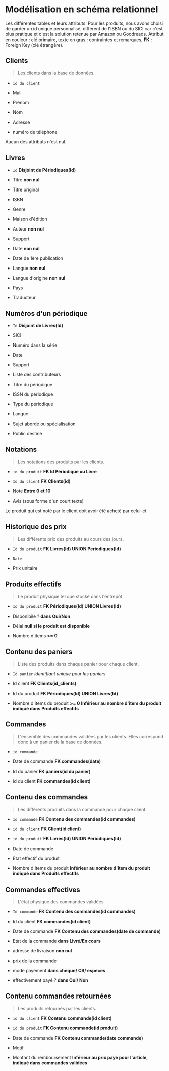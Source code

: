 
# Modélisation en schéma relationnel

Les différentes tables et leurs attributs. Pour les produits, nous avons choisi de garder un id unique personnalisé, différent de l'ISBN ou du SICI car c'est plus pratique et c'est la solution retenue par Amazon ou Goodreads. Attribut en couleur : clé primaire, texte en gras : contraintes et remarques, **FK** : Foreign Key (clé étrangère).

## Clients

> Les clients dans la base de données.

* `id du client`

* Mail

* Prénom

* Nom

* Adresse

* numéro de téléphone

Aucun des attributs n'est nul.

## Livres

* `Id` **Disjoint de Périodiques(Id)**

* Titre **non nul**

* Titre original

* ISBN

* Genre

* Maison d'édition

* Auteur **non nul**

* Support

* Date **non nul**

* Date de 1ère publication

* Langue **non nul**

* Langue d'origine **non nul**

* Pays

* Traducteur

## Numéros d'un périodique

* `Id` **Disjoint de Livres(Id)**

* SICI

* Numéro dans la série

* Date

* Support

* Liste des contributeurs

* Titre du périodique

* ISSN du périodique

* Type du périodique

* Langue

* Sujet abordé ou spécialisation

* Public destiné

## Notations

> Les notations des produits par les clients.

* `id du produit` **FK Id Périodique ou Livre**

* `Id du client` **FK Clients(id)**

* Note **Entre 0 et 10**

* Avis (sous forme d'un court texte)

Le produit qui est noté par le client doit avoir été acheté par celui-ci

## Historique des prix

> Les différents prix des produits au cours des jours.

* `Id du produit` **FK Livres(Id) UNION Periodiques(Id)**

* `Date`

* Prix unitaire

## Produits effectifs

> Le produit physique tel que stocké dans l'entrepôt

* `Id du produit` **FK Périodiques(Id) UNION Livres(Id)**

* Disponibile ? **dans Oui/Non**

* Délai **null si le produit est disponible**

* Nombre d'items **>= 0**

## Contenu des paniers

> Liste des produits dans chaque panier pour chaque client.

* `Id panier` *identifiant unique pour les paniers*

* Id client **FK Clients(id_clients)**

* Id du produit **FK Périodiques(Id) UNION Livres(Id)** 

* Nombre d'items du produit **>= 0** **Inférieur au nombre d'item du produit indiqué dans Produits effectifs**

## Commandes

> L'ensemble des commandes validées par les clients. Elles correspond donc à un panier de la base de données.

* `id commande`

* Date de commande **FK commandes(date)**

* Id du panier **FK paniers(id du panier)**

* id du client **FK commandes(id client)**

## Contenu des commandes

> Les différents produits dans la commande pour chaque client.

* `Id commande` **FK Contenu des commandes(id commandes)**

* `id du client` **FK Client(id client)**

* `id du produit` **FK Livres(Id) UNION Periodiques(Id)**

* Date de commande

* Etat effectif du produit

* Nombre d'items du produit **Inférieur au nombre d'item du produit indiqué dans Produits effectifs**

## Commandes effectives

> L'état physique des commandes validées.

* `Id commande` **FK Contenu des commandes(id commandes)**

* Id du client **FK commandes(id client)**

* Date de commande **FK Contenu des commandes(date de commande)**

* Etat de la commande **dans Livré/En cours**

* adresse de livraison **non nul**

* prix de la commande

* mode payement **dans chèque/ CB/ espèces**

* effectivement payé ? **dans Oui/ Non**

## Contenu commandes retournées

> Les produits retournés par les clients.

* `id du client` **FK Contenu commande(id client)**

* `id du produit` **FK Contenu commande(id produit)**

* Date de commande **FK Contenu commande(date commande)**

* Motif

* Montant du remboursement **Inférieur au prix payé pour l'article, indiqué dans commandes validées**
